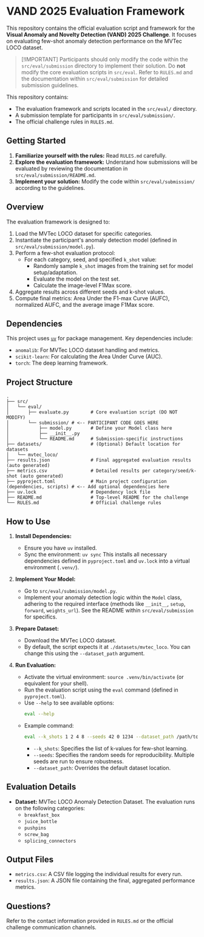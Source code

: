 # VAND 2025 Evaluation Framework

This repository contains the official evaluation script and framework for the **Visual Anomaly and Novelty Detection (VAND) 2025 Challenge**. It focuses on evaluating few-shot anomaly detection performance on the MVTec LOCO dataset.

> [!IMPORTANT] Participants should only modify the code within the `src/eval/submission` directory to implement their solution. Do **not** modify the core evaluation scripts in `src/eval`. Refer to `RULES.md` and the documentation within `src/eval/submission` for detailed submission guidelines.

This repository contains:

- The evaluation framework and scripts located in the `src/eval/` directory.
- A submission template for participants in `src/eval/submission/`.
- The official challenge rules in `RULES.md`.

## Getting Started

1.  **Familiarize yourself with the rules:** Read `RULES.md` carefully.
2.  **Explore the evaluation framework:** Understand how submissions will be evaluated by reviewing the documentation in `src/eval/submission/README.md`.
3.  **Implement your solution:** Modify the code within `src/eval/submission/` according to the guidelines.

## Overview

The evaluation framework is designed to:

1.  Load the MVTec LOCO dataset for specific categories.
2.  Instantiate the participant's anomaly detection model (defined in `src/eval/submission/model.py`).
3.  Perform a few-shot evaluation protocol:
    - For each category, seed, and specified `k_shot` value:
      - Randomly sample `k_shot` images from the training set for model setup/adaptation.
      - Evaluate the model on the test set.
      - Calculate the image-level F1Max score.
4.  Aggregate results across different seeds and k-shot values.
5.  Compute final metrics: Area Under the F1-max Curve (AUFC), normalized AUFC, and the average image F1Max score.

## Dependencies

This project uses [`uv`](https://github.com/astral-sh/uv) for package management. Key dependencies include:

- `anomalib`: For MVTec LOCO dataset handling and metrics.
- `scikit-learn`: For calculating the Area Under Curve (AUC).
- `torch`: The deep learning framework.

## Project Structure

```
.
├── src/
│   └── eval/
│       ├── evaluate.py        # Core evaluation script (DO NOT MODIFY)
│       └── submission/ # <-- PARTICIPANT CODE GOES HERE
│           ├── model.py       # Define your Model class here
│           ├── __init__.py
│           └── README.md      # Submission-specific instructions
├── datasets/                  # (Optional) Default location for datasets
│   └── mvtec_loco/
├── results.json               # Final aggregated evaluation results (auto generated)
├── metrics.csv                # Detailed results per category/seed/k-shot (auto generated)
├── pyproject.toml             # Main project configuration (dependencies, scripts) # <-- Add optional dependencies here
├── uv.lock                    # Dependency lock file
├── README.md                  # Top-level README for the challenge
└── RULES.md                   # Official challenge rules

```

## How to Use

1.  **Install Dependencies:**

    - Ensure you have `uv` installed.
    - Sync the environment:
      `uv sync`
      This installs all necessary dependencies defined in `pyproject.toml` and `uv.lock` into a virtual environment (`.venv/`).

2.  **Implement Your Model:**

    - Go to `src/eval/submission/model.py`.
    - Implement your anomaly detection logic within the `Model` class, adhering to the required interface (methods like `__init__`, `setup`, `forward`, `weights_url`). See the README within `src/eval/submission` for specifics.

3.  **Prepare Dataset:**

    - Download the MVTec LOCO dataset.
    - By default, the script expects it at `./datasets/mvtec_loco`. You can change this using the `--dataset_path` argument.

4.  **Run Evaluation:**
    - Activate the virtual environment: `source .venv/bin/activate` (or equivalent for your shell).
    - Run the evaluation script using the `eval` command (defined in `pyproject.toml`).
    - Use `--help` to see available options:
      ```bash
      eval --help
      ```
    - Example command:
      ```bash
      eval --k_shots 1 2 4 8 --seeds 42 0 1234 --dataset_path /path/to/your/mvtec_loco
      ```
      - `--k_shots`: Specifies the list of k-values for few-shot learning.
      - `--seeds`: Specifies the random seeds for reproducibility. Multiple seeds are run to ensure robustness.
      - `--dataset_path`: Overrides the default dataset location.

## Evaluation Details

- **Dataset:** MVTec LOCO Anomaly Detection Dataset. The evaluation runs on the following categories:
  - `breakfast_box`
  - `juice_bottle`
  - `pushpins`
  - `screw_bag`
  - `splicing_connectors`

## Output Files

- `metrics.csv`: A CSV file logging the individual results for every run.
- `results.json`: A JSON file containing the final, aggregated performance metrics.

## Questions?

Refer to the contact information provided in `RULES.md` or the official challenge communication channels.
